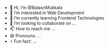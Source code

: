 - 👋 Hi, I’m @BalasriMukkala
- 👀 I’m interested in Web Development
- 🌱 I’m currently learning Frontend Technologies
- 💞️ I’m looking to collaborate on ...
- 📫 How to reach me ...
- 😄 Pronouns: ...
- ⚡ Fun fact: ...

<!---
BalasriMukkala/BalasriMukkala is a ✨ special ✨ repository because its `README.md` (this file) appears on your GitHub profile.
You can click the Preview link to take a look at your changes.
--->
